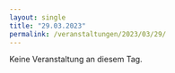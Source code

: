 ```yaml
---
layout: single
title: "29.03.2023"
permalink: /veranstaltungen/2023/03/29/
---
```


Keine Veranstaltung an diesem Tag.
